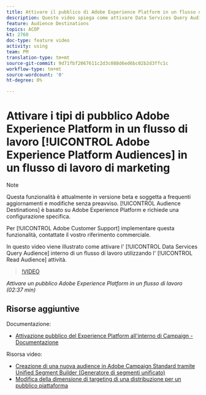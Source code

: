```yaml
---
title: Attivare il pubblico di Adobe Experience Platform in un flusso di lavoro
description: Questo video spiega come attivare Data Services Query Audience all'interno di un flusso di lavoro utilizzando l'attività "Leggi pubblico".
feature: Audience Destinations
topics: ACOP
kt: 2760
doc-type: feature video
activity: using
team: PM
translation-type: tm+mt
source-git-commit: 9d71fbf2067611c2d3c088d6ed6bc02b2d3ffc1c
workflow-type: tm+mt
source-wordcount: '0'
ht-degree: 0%

---
```



# Attivare i tipi di pubblico Adobe Experience Platform in un flusso di lavoro [!UICONTROL Adobe Experience Platform Audiences] in un flusso di lavoro di marketing

>[!NOTE]
>
>Questa funzionalità è attualmente in versione beta e soggetta a frequenti aggiornamenti e modifiche senza preavviso. [!UICONTROL Audience Destinations] è basato su Adobe Experience Platform e richiede una configurazione specifica.
>
>Per [!UICONTROL Adobe Customer Support] implementare questa funzionalità, contattate il vostro riferimento commerciale.

In questo video viene illustrato come attivare l&#39; [!UICONTROL Data Services Query Audience] interno di un flusso di lavoro utilizzando l&#39; [!UICONTROL Read Audience] attività.

>[!VIDEO](https://video.tv.adobe.com/v/27647?quality=12)

*Attivare un pubblico Adobe Experience Platform in un flusso di lavoro (02:37 min)*

## Risorse aggiuntive

Documentazione:

* [Attivazione  pubblico del Experience Platform all&#39;interno di Campaign - Documentazione](https://docs.adobe.com/content/help/en/campaign-standard/using/profiles-and-audiences/working-with-adobe-experience-platform/aep-about-audience-destinations-service.html)

Risorsa video:

* [Creazione di una nuova audience in  Adobe Campaign Standard tramite Unified Segment Builder (Generatore di segmenti unificato)](/help/profiles-and-audiences/audience-destinations/creating-audiences-using-segment-builder.md)
* [Modifica della dimensione di targeting di una distribuzione per un pubblico piattaforma](/help/profiles-and-audiences/audience-destinations/changing-targeting-dimension.md)

